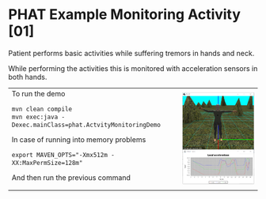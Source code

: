 # PHAT Example Monitoring Activity [01]
Patient performs basic activities while suffering tremors in hands and neck.
 
While performing the activities this is monitored with acceleration sensors in both hands.
<table>
<tr>
    <td>  
To run the demo

```
mvn clean compile
mvn exec:java -Dexec.mainClass=phat.ActvityMonitoringDemo
```
In case of running into memory problems
```
export MAVEN_OPTS="-Xmx512m -XX:MaxPermSize=128m"
```
And then run the previous command
    </td>
    <td>
        <img src="https://github.com/mfcardenas/phat_example_monitoring_01/blob/master/img/img_older_people_home.png" />
    </td>
</tr>
</table>